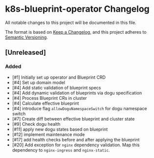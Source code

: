 # k8s-blueprint-operator Changelog
All notable changes to this project will be documented in this file.

The format is based on [Keep a Changelog](https://keepachangelog.com/en/1.0.0/),
and this project adheres to [Semantic Versioning](https://semver.org/spec/v2.0.0.html).

## [Unreleased]
### Added
- [#1] Initially set up operator and Blueprint CRD
- [#4] Set up domain model
- [#4] Add static validation of blueprint specs
- [#4] Add dynamic validation of blueprints via dogu specification
- [#4] Process Blueprint CRs in cluster
- [#4] Calculate effective blueprint
- [#4] introduce flag `allowDoguNamespaceSwitch` for dogu namespace switch
- [#7] Create diff between effective blueprint and cluster state
- [#9] Check dogu health
- [#11] apply new dogu states based on blueprint
- [#12] implement maintenance mode
- [#17] add health checks before and after applying the blueprint
- [#20] Add exception for `nginx` dependency validation. Map this dependency to `nginx-ingress` and `nginx-static`.
